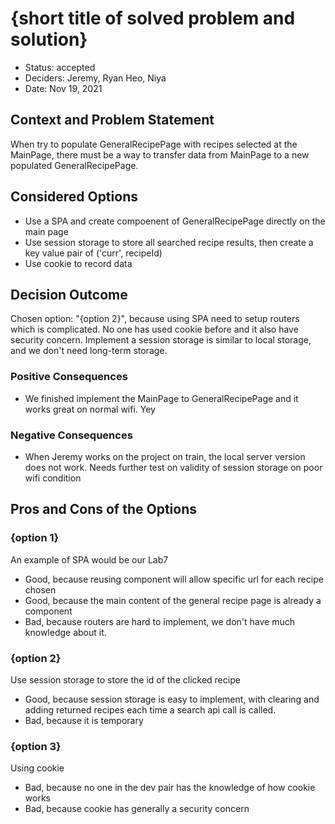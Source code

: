 # {short title of solved problem and solution}

* Status: accepted
* Deciders: Jeremy, Ryan Heo, Niya
* Date: Nov 19, 2021

## Context and Problem Statement

When try to populate GeneralRecipePage with recipes selected at the MainPage, there must be a way to transfer data from MainPage to a new populated GeneralRecipePage.

## Considered Options

* Use a SPA and create compoenent of GeneralRecipePage directly on the main page
* Use session storage to store all searched recipe results, then create a key value pair of ('curr', recipeId)
* Use cookie to record data

## Decision Outcome

Chosen option: "{option 2}", because using SPA need to setup routers which is complicated. No one has used cookie before and it also have security concern. Implement a session storage is similar to local storage, and we don't need long-term storage.

### Positive Consequences <!-- optional -->

* We finished implement the MainPage to GeneralRecipePage and it works great on normal wifi. Yey

### Negative Consequences <!-- optional -->

* When Jeremy works on the project on train, the local server version does not work. Needs further test on validity of session storage on poor wifi condition

## Pros and Cons of the Options <!-- optional -->

### {option 1}

An example of SPA would be our Lab7

* Good, because reusing component will allow specific url for each recipe chosen
* Good, because the main content of the general recipe page is already a component
* Bad, because routers are hard to implement, we don't have much knowledge about it.

### {option 2}

Use session storage to store the id of the clicked recipe

* Good, because session storage is easy to implement, with clearing and adding returned recipes each time a search api call is called.
* Bad, because it is temporary

### {option 3}

Using cookie

* Bad, because no one in the dev pair has the knowledge of how cookie works
* Bad, because cookie has generally a security concern